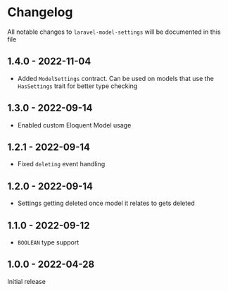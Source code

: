 # Changelog

All notable changes to `laravel-model-settings` will be documented in this file

## 1.4.0 - 2022-11-04

- Added `ModelSettings` contract. Can be used on models that use the `HasSettings` trait for better type checking

## 1.3.0 - 2022-09-14

- Enabled custom Eloquent Model usage

## 1.2.1 - 2022-09-14

- Fixed `deleting` event handling

## 1.2.0 - 2022-09-14

- Settings getting deleted once model it relates to gets deleted

## 1.1.0 - 2022-09-12

- `BOOLEAN` type support

## 1.0.0 - 2022-04-28

Initial release
